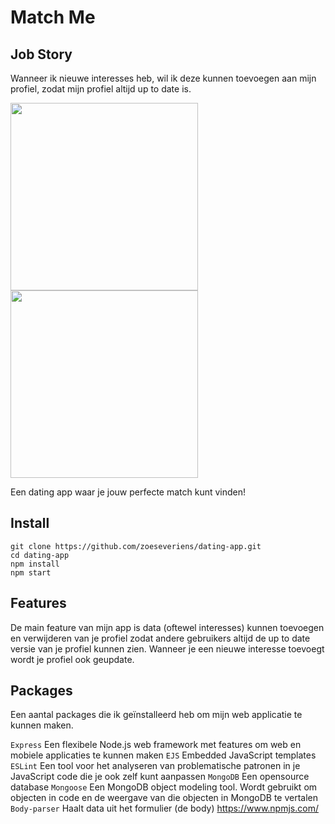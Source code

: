 # Match Me

## Job Story
Wanneer ik nieuwe interesses heb, wil ik deze kunnen toevoegen aan mijn profiel, zodat mijn profiel altijd up to date is.

<img src="https://github.com/zoeseveriens/dating-app/blob/master/wiki-img/home-page.png" width="300"><img src="https://github.com/zoeseveriens/dating-app/blob/master/wiki-img/css.png" width="300">

Een dating app waar je jouw perfecte match kunt vinden!

## Install 
`git clone https://github.com/zoeseveriens/dating-app.git`   
`cd dating-app`   
`npm install`   
`npm start`

## Features
De main feature van mijn app is data (oftewel interesses) kunnen toevoegen en verwijderen van je profiel zodat andere gebruikers altijd de up to date versie van je profiel kunnen zien. Wanneer je een nieuwe interesse toevoegt wordt je profiel ook geupdate.

## Packages
Een aantal packages die ik geïnstalleerd heb om mijn web applicatie te kunnen maken.

`Express` Een flexibele Node.js web framework met features om web en mobiele applicaties te kunnen maken
`EJS` Embedded JavaScript templates
`ESLint` Een tool voor het analyseren van problematische patronen in je JavaScript code die je ook zelf kunt aanpassen
`MongoDB` Een opensource database
`Mongoose` Een MongoDB object modeling tool. Wordt gebruikt om objecten in code en de weergave van die objecten in MongoDB te vertalen
`Body-parser` Haalt data uit het formulier (de body)
https://www.npmjs.com/
